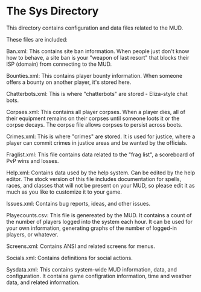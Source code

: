 # The Sys Directory

This directory contains configuration and data files related to the MUD.

These files are included:

Ban.xml: This contains site ban information. When people just don't know how
to behave, a site ban is your "weapon of last resort" that blocks their ISP
(domain) from connecting to the MUD.

Bounties.xml: This contains player bounty information. When someone offers
a bounty on another player, it's stored here.

Chatterbots.xml: This is where "chatterbots" are stored - Eliza-style chat
bots.

Corpses.xml: This contains all player corpses. When a player dies, all of their
equipment remains on their corpses until someone loots it or the corpse decays.
The corpse file allows corpses to persist across boots.

Crimes.xml: This is where "crimes" are stored. It is used for justice, where
a player can commit crimes in justice areas and be wanted by the officials.

Fraglist.xml: This file contains data related to the "frag list", a scoreboard
of PvP wins and losses.

Help.xml: Contains data used by the help system. Can be edited by the help
editor. The stock version of this file includes documentation for spells, 
races, and classes that will not be present on your MUD, so please edit it 
as much as you like to customize it to your game.

Issues.xml: Contains bug reports, ideas, and other issues.

Playecounts.csv: This file is genereated by the MUD. It contains a count of
the number of players logged into the system each hour. It can be used for
your own information, generating graphs of the number of logged-in players,
or whatever.

Screens.xml: Contains ANSI and related screens for menus.

Socials.xml: Contains definitions for social actions.

Sysdata.xml: This contains system-wide MUD information, data, and configuration.
It contains game configration information, time and weather data, and related
information.

